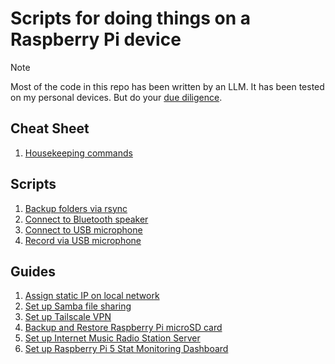 # Scripts for doing things on a Raspberry Pi device

> [!NOTE]  
> Most of the code in this repo has been written by an LLM. It has been tested on my personal devices. But do your [due diligence](https://www.reddit.com/r/linuxmemes/comments/1i3kenq/hot_takedont_copy_random_commands_you_see_on_the).

## Cheat Sheet
1. [Housekeeping commands](./housekeeping_commands)

## Scripts
1. [Backup folders via rsync](./rsync_backup.sh)
2. [Connect to Bluetooth speaker](./bluetooth_speaker_setup)
3. [Connect to USB microphone](./usb_mic_connect.sh)
4. [Record via USB microphone](./usb_mic_record.sh)

## Guides
1. [Assign static IP on local network](./static_ip_address)
2. [Set up Samba file sharing](./setup_samba_filesharing)
3. [Set up Tailscale VPN](./setup_tailscale_vpn)
4. [Backup and Restore Raspberry Pi microSD card](./backup_pi_disk_image)
5. [Set up Internet Music Radio Station Server](./radio-server/)
6. [Set up Raspberry Pi 5 Stat Monitoring Dashboard](https://github.com/gsidhu/pi-monitor)